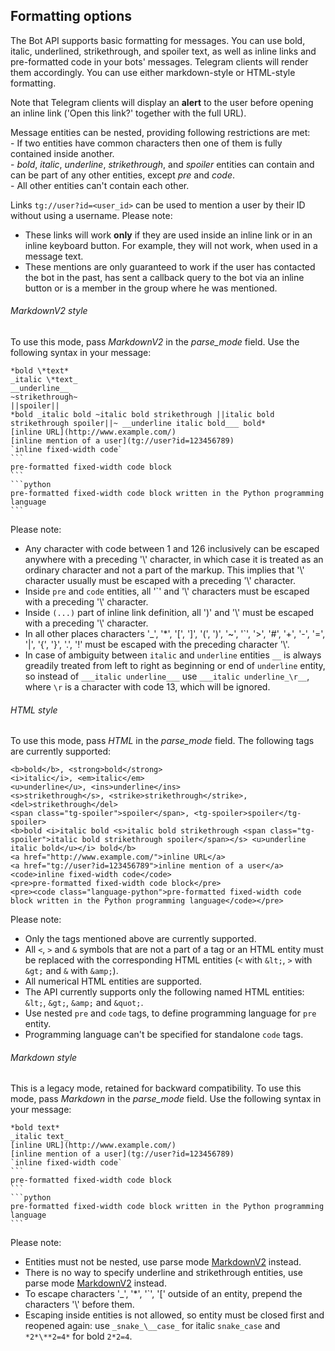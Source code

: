 <h2><a class="anchor" name="formatting-options" href="#formatting-options"><i class="anchor-icon"></i></a>Formatting options</h2>
<p>The Bot API supports basic formatting for messages. You can use bold, italic, underlined, strikethrough, and spoiler text, as well as inline links and pre-formatted code in your bots&#39; messages. Telegram clients will render them accordingly. You can use either markdown-style or HTML-style formatting.</p>
<p>Note that Telegram clients will display an <strong>alert</strong> to the user before opening an inline link (&#39;Open this link?&#39; together with the full URL).</p>
<p>Message entities can be nested, providing following restrictions are met:<br>- If two entities have common characters then one of them is fully contained inside another.<br>- <em>bold</em>, <em>italic</em>, <em>underline</em>, <em>strikethrough</em>, and <em>spoiler</em> entities can contain and can be part of any other entities, except <em>pre</em> and <em>code</em>.<br>- All other entities can&#39;t contain each other.</p>
<p>Links <code>tg://user?id=&lt;user_id&gt;</code> can be used to mention a user by their ID without using a username. Please note:</p>
<ul>
<li>These links will work <strong>only</strong> if they are used inside an inline link or in an inline keyboard button. For example, they will not work, when used in a message text.</li>
<li>These mentions are only guaranteed to work if the user has contacted the bot in the past, has sent a callback query to the bot via an inline button or is a member in the group where he was mentioned.</li>
</ul>
<h6><a class="anchor" name="markdownv2-style" href="#markdownv2-style"><i class="anchor-icon"></i></a>MarkdownV2 style</h6>
<p>To use this mode, pass <em>MarkdownV2</em> in the <em>parse_mode</em> field. Use the following syntax in your message:</p>
<pre><code>*bold \*text*
_italic \*text_
__underline__
~strikethrough~
||spoiler||
*bold _italic bold ~italic bold strikethrough ||italic bold strikethrough spoiler||~ __underline italic bold___ bold*
[inline URL](http://www.example.com/)
[inline mention of a user](tg://user?id=123456789)
`inline fixed-width code`
```
pre-formatted fixed-width code block
```
```python
pre-formatted fixed-width code block written in the Python programming language
```</code></pre>
<p>Please note:</p>
<ul>
<li>Any character with code between 1 and 126 inclusively can be escaped anywhere with a preceding &#39;\&#39; character, in which case it is treated as an ordinary character and not a part of the markup. This implies that &#39;\&#39; character usually must be escaped with a preceding &#39;\&#39; character.</li>
<li>Inside <code>pre</code> and <code>code</code> entities, all &#39;`&#39; and &#39;\&#39; characters must be escaped with a preceding &#39;\&#39; character.</li>
<li>Inside <code>(...)</code> part of inline link definition, all &#39;)&#39; and &#39;\&#39; must be escaped with a preceding &#39;\&#39; character.</li>
<li>In all other places characters &#39;_&#39;, &#39;*&#39;, &#39;[&#39;, &#39;]&#39;, &#39;(&#39;, &#39;)&#39;, &#39;~&#39;, &#39;`&#39;, &#39;&gt;&#39;, &#39;#&#39;, &#39;+&#39;, &#39;-&#39;, &#39;=&#39;, &#39;|&#39;, &#39;{&#39;, &#39;}&#39;, &#39;.&#39;, &#39;!&#39; must be escaped with the preceding character &#39;\&#39;.</li>
<li>In case of ambiguity between <code>italic</code> and <code>underline</code> entities <code>__</code> is always greadily treated from left to right as beginning or end of <code>underline</code> entity, so instead of <code>___italic underline___</code> use <code>___italic underline_\r__</code>, where <code>\r</code> is a character with code 13, which will be ignored.</li>
</ul>
<h6><a class="anchor" name="html-style" href="#html-style"><i class="anchor-icon"></i></a>HTML style</h6>
<p>To use this mode, pass <em>HTML</em> in the <em>parse_mode</em> field. The following tags are currently supported:</p>
<pre><code>&lt;b&gt;bold&lt;/b&gt;, &lt;strong&gt;bold&lt;/strong&gt;
&lt;i&gt;italic&lt;/i&gt;, &lt;em&gt;italic&lt;/em&gt;
&lt;u&gt;underline&lt;/u&gt;, &lt;ins&gt;underline&lt;/ins&gt;
&lt;s&gt;strikethrough&lt;/s&gt;, &lt;strike&gt;strikethrough&lt;/strike&gt;, &lt;del&gt;strikethrough&lt;/del&gt;
&lt;span class=&quot;tg-spoiler&quot;&gt;spoiler&lt;/span&gt;, &lt;tg-spoiler&gt;spoiler&lt;/tg-spoiler&gt;
&lt;b&gt;bold &lt;i&gt;italic bold &lt;s&gt;italic bold strikethrough &lt;span class=&quot;tg-spoiler&quot;&gt;italic bold strikethrough spoiler&lt;/span&gt;&lt;/s&gt; &lt;u&gt;underline italic bold&lt;/u&gt;&lt;/i&gt; bold&lt;/b&gt;
&lt;a href=&quot;http://www.example.com/&quot;&gt;inline URL&lt;/a&gt;
&lt;a href=&quot;tg://user?id=123456789&quot;&gt;inline mention of a user&lt;/a&gt;
&lt;code&gt;inline fixed-width code&lt;/code&gt;
&lt;pre&gt;pre-formatted fixed-width code block&lt;/pre&gt;
&lt;pre&gt;&lt;code class=&quot;language-python&quot;&gt;pre-formatted fixed-width code block written in the Python programming language&lt;/code&gt;&lt;/pre&gt;</code></pre>
<p>Please note:</p>
<ul>
<li>Only the tags mentioned above are currently supported.</li>
<li>All <code>&lt;</code>, <code>&gt;</code> and <code>&amp;</code> symbols that are not a part of a tag or an HTML entity must be replaced with the corresponding HTML entities (<code>&lt;</code> with <code>&amp;lt;</code>, <code>&gt;</code> with <code>&amp;gt;</code> and <code>&amp;</code> with <code>&amp;amp;</code>).</li>
<li>All numerical HTML entities are supported.</li>
<li>The API currently supports only the following named HTML entities: <code>&amp;lt;</code>, <code>&amp;gt;</code>, <code>&amp;amp;</code> and <code>&amp;quot;</code>.</li>
<li>Use nested <code>pre</code> and <code>code</code> tags, to define programming language for <code>pre</code> entity.</li>
<li>Programming language can&#39;t be specified for standalone <code>code</code> tags.</li>
</ul>
<h6><a class="anchor" name="markdown-style" href="#markdown-style"><i class="anchor-icon"></i></a>Markdown style</h6>
<p>This is a legacy mode, retained for backward compatibility. To use this mode, pass <em>Markdown</em> in the <em>parse_mode</em> field. Use the following syntax in your message:</p>
<pre><code>*bold text*
_italic text_
[inline URL](http://www.example.com/)
[inline mention of a user](tg://user?id=123456789)
`inline fixed-width code`
```
pre-formatted fixed-width code block
```
```python
pre-formatted fixed-width code block written in the Python programming language
```</code></pre>
<p>Please note:</p>
<ul>
<li>Entities must not be nested, use parse mode <a href="#markdownv2-style">MarkdownV2</a> instead.</li>
<li>There is no way to specify underline and strikethrough entities, use parse mode <a href="#markdownv2-style">MarkdownV2</a> instead.</li>
<li>To escape characters &#39;_&#39;, &#39;*&#39;, &#39;`&#39;, &#39;[&#39; outside of an entity, prepend the characters &#39;\&#39; before them.</li>
<li>Escaping inside entities is not allowed, so entity must be closed first and reopened again: use <code>_snake_\__case_</code> for italic <code>snake_case</code> and <code>*2*\**2=4*</code> for bold <code>2*2=4</code>.</li>
</ul>
